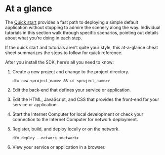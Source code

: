 # At a glance

The [Quick start](../../quickstart/hello10mins.md) provides a fast path to deploying a simple default application without stopping to admire the scenery along the way. Individual tutorials in this section walk through specific scenarios, pointing out details about what you’re doing in each step.

If the quick start and tutorials aren’t quite your style, this at-a-glance cheat sheet summarizes the steps to follow for quick reference.

After you install the SDK, here’s all you need to know:

1.  Create a new project and change to the project directory.

        dfx new <project_name> && cd <project_name>>

2.  Edit the back-end that defines your service or application.

3.  Edit the HTML, JavaScript, and CSS that provides the front-end for your service or application.

4.  Start the Internet Computer for local development or check your connection to the Internet Computer for network deployment.

5.  Register, build, and deploy locally or on the network.

        dfx deploy --network <network>

6.  View your service or application in a browser.
